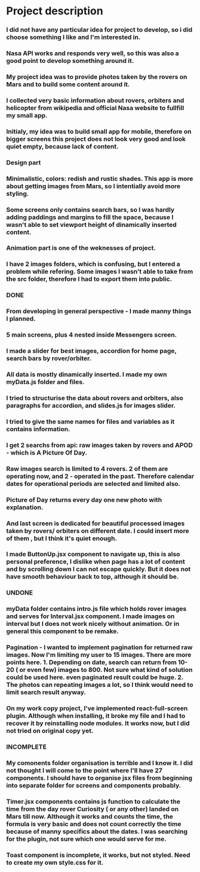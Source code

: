 
# Project description

### I did not have any particular idea for project to develop, so i did choose something I like and I'm interested in. 
### Nasa API works and responds very well, so this was also a good point to develop something around it. 
### My project idea was to provide photos taken by the rovers on Mars and to build some content around it. 
### I collected very basic information  about rovers, orbiters and helicopter from wikipedia and official Nasa website to fullfill my small app. 

### Initialy, my idea was to build small app for mobile, therefore on bigger screens this project does not look very good and look quiet empty, because lack of content. 

### Design part

### Minimalistic, colors:  redish and rustic shades. This app is more about getting images from Mars, so I intentially avoid more styling.
### Some screens only contains search bars, so I was hardly adding paddings and margins to fill the space, because I wasn't able to set viewport height of dinamically inserted content. 
### Animation part is one of the weknesses of project. 
### I have 2 images folders, which is confusing, but I entered a problem while refering. Some images I wasn't able to take from the src folder, therefore I had to export them into public. 

### DONE

### From developing in general perspective - I made manny things I planned. 
### 5 main screens, plus 4 nested inside Messengers screen. 
### I made a slider for best images, accordion for home page, search bars by rover/orbiter. 
### All data is mostly dinamically inserted. I made my own myData.js folder and files.
### I tried to structurise the data about rovers and orbiters, also paragraphs for accordion, and slides.js for images slider. 
### I tried to give the same names for files and variables as it contains information. 
### I get 2 searchs from api: raw images taken by rovers and APOD - which is A Picture Of Day. 
### Raw images search is limited to 4 rovers. 2 of them are operating now, and 2 - operated in the past. Therefore calendar dates for operational periods are selected and limited also. 
### Picture of Day returns every day one new photo with explanation. 
### And last screen is dedicated for beautiful processed images taken by rovers/ orbiters on different date. I could insert more of them , but I think it's quiet enough. 

### I made ButtonUp.jsx component to navigate up, this is also personal preference, I dislike when page has a lot of content and by scrolling down I can not escape quickly. But it does not have smooth behaviour back to top, although it should be. 


### UNDONE


### myData folder contains intro.js file which holds rover images and serves for Interval.jsx component. I made images on interval but I does not work nicely without animation. Or in general this component  to be remake. 

### Pagination - I wanted to implement pagination for returned raw images. Now I'm limiting my user to 15 images. There are  more points here. 1. Depending on date, search can return from 10-20 ( or even few) images to 800. Not sure what kind of solution could be used here. even paginated result could be huge. 2. The  photos can repeating images a lot, so I think would need to limit search result anyway. 

### On my work copy project, I've implemented react-full-screen plugin. Although when installing, it broke my file and I had to recover it by reinstalling node modules. It works now, but I did not tried on original copy yet. 

### INCOMPLETE

### My comonents folder organisation is terrible and I know it. I did not thought I will come to the point where I'll have 27 components. I should have to organise jsx files from beginning into separate folder for screens and components probably. 

### Timer.jsx components contains js function to calculate the time from the day rover Curiosity ( or any other) landed on Mars till now. Although it works and counts the time, the formula is very basic and does not count correctly the time because of manny specifics about the dates. I was searching for the plugin, not sure which one would serve for me. 

### Toast component is incomplete, it works, but not styled. Need to create my own style.css for it.  




